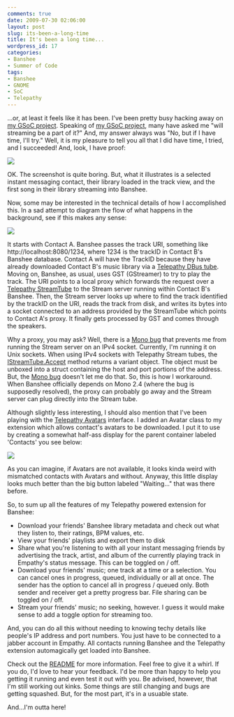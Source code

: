 ```yaml
---
comments: true
date: 2009-07-30 02:06:00
layout: post
slug: its-been-a-long-time
title: It's been a long time...
wordpress_id: 17
categories:
- Banshee
- Summer of Code
tags:
- Banshee
- GNOME
- SoC
- Telepathy
---
```


...or, at least it feels like it has been. I've been pretty busy hacking away on [my GSoC project](http://github.com/nloko/banshee/tree/gsoc). Speaking of [my GSoC project](http://github.com/nloko/banshee/tree/gsoc), many have asked me "will streaming be a part of it?" And, my answer always was "No, but if I have time, I'll try." Well, it is my pleasure to tell you all that I did have time, I tried, and I succeeded! And, look, I have proof:

[![](http://4.bp.blogspot.com/_d0oLVL7lqBw/SnECczthZQI/AAAAAAAABJM/lKcLQHzhR6o/s400/Screenshot-Drake+Speaks+by+Drake.png)](http://4.bp.blogspot.com/_d0oLVL7lqBw/SnECczthZQI/AAAAAAAABJM/lKcLQHzhR6o/s1600-h/Screenshot-Drake+Speaks+by+Drake.png)

OK. The screenshot is quite boring. But, what it illustrates is a selected instant messaging contact, their library loaded in the track view, and the first song in their library streaming into Banshee.

Now, some may be interested in the technical details of how I accomplished this. In a sad attempt to diagram the flow of what happens in the background, see if this makes any sense:

[![](http://1.bp.blogspot.com/_d0oLVL7lqBw/SnEHNMYBYbI/AAAAAAAABJU/enHw7PzmGiE/s400/Stream+Diagram.png)](http://1.bp.blogspot.com/_d0oLVL7lqBw/SnEHNMYBYbI/AAAAAAAABJU/enHw7PzmGiE/s1600-h/Stream+Diagram.png)

It starts with Contact A. Banshee passes the track URI, something like http://localhost:8080/1234, where 1234 is the trackID in Contact B's Banshee database. Contact A will have the TrackID because they have already downloaded Contact B's music library via a [Telepathy DBus tube](http://telepathy.freedesktop.org/spec.html#org.freedesktop.Telepathy.Channel.Type.DBusTube). Moving on, Banshee, as usual, uses GST (GStreamer) to try to play the track. The URI points to a local proxy which forwards the request over a [Telepathy StreamTube](http://telepathy.freedesktop.org/spec.html#org.freedesktop.Telepathy.Channel.Type.StreamTube) to the Stream server running within Contact B's Banshee. Then, the Stream server looks up where to find the track identified by the trackID on the URI, reads the track from disk, and writes its bytes into a socket connected to an address provided by the StreamTube which points to Contact A's proxy. It finally gets processed by GST and comes through the speakers.

Why a proxy, you may ask? Well, there is a [Mono bug](https://bugzilla.novell.com/show_bug.cgi?id=481687) that prevents me from running the Stream server on an IPv4 socket. Currently, I'm running it on Unix sockets. When using IPv4 sockets with Telepathy Stream tubes, the[ IStreamTube.Accept](http://telepathy.freedesktop.org/spec/org.freedesktop.Telepathy.Channel.Type.StreamTube.html#org.freedesktop.Telepathy.Channel.Type.StreamTube.Accept) method returns a variant object. The object must be unboxed into a struct containing the host and port portions of the address. But, the [Mono bug](https://bugzilla.novell.com/show_bug.cgi?id=481687) doesn't let me do that. So, this is how I workaround. When Banshee officially depends on Mono 2.4 (where the bug is supposedly resolved), the proxy can probably go away and the Stream server can plug directly into the Stream tube.

Although slightly less interesting, I should also mention that I've been playing with the [Telepathy Avatars](http://telepathy.freedesktop.org/spec/org.freedesktop.Telepathy.Connection.Interface.Avatars.html) interface. I added an Avatar class to my extension which allows contact's avatars to be downloaded. I put it to use by creating a somewhat half-ass display for the parent container labeled 'Contacts' you see below:

[![](http://3.bp.blogspot.com/_d0oLVL7lqBw/SnEKomz1caI/AAAAAAAABJc/gxUfPE99Uck/s400/Screenshot-Banshee+Media+Player.png)](http://3.bp.blogspot.com/_d0oLVL7lqBw/SnEKomz1caI/AAAAAAAABJc/gxUfPE99Uck/s1600-h/Screenshot-Banshee+Media+Player.png)

As you can imagine, if Avatars are not available, it looks kinda weird with mismatched contacts with Avatars and without. Anyway, this little display looks much better than the big button labeled "Waiting..." that was there before.

So, to sum up all the features of my Telepathy powered extension for Banshee:

* Download your friends' Banshee library metadata and check out what they listen to, their ratings, BPM values, etc.
* View your friends' playlists and export them to disk
* Share what you're listening to with all your instant messaging friends by advertising the track, artist, and album of the currently playing track in Empathy's status message. This can be toggled on / off.
* Download your friends' music; one track at a time or a selection. You can cancel ones in progress, queued, individually or all at once. The sender has the option to cancel all in progress / queued only. Both sender and receiver get a pretty progress bar. File sharing can be toggled on / off.
* Stream your friends' music; no seeking, however. I guess it would make sense to add a toggle option for streaming too.

And, you can do all this without needing to knowing techy details like people's IP address and port numbers. You just have to be connected to a jabber account in Empathy. All contacts running Banshee and the Telepathy extension automagically get loaded into Banshee.

Check out the [README](http://github.com/nloko/banshee/blob/5f6da534f2c083597d9907d4e0b6e4be3563d26c/src/Extensions/Banshee.Telepathy/README) for more information. Feel free to give it a whirl. If you do, I'd love to hear your feedback. I'd be more than happy to help you getting it running and even test it out with you. Be advised, however, that I'm still working out kinks.  Some things are still changing and bugs are getting squashed. But, for the most part, it's in a usuable state.

And...I'm outta here!
